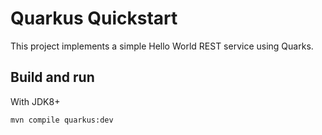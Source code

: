 # Quarkus Quickstart

This project implements a simple Hello World REST service using Quarks.

## Build and run

With JDK8+
```bash
mvn compile quarkus:dev
```
